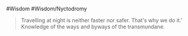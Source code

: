 #Wisdom #Wisdom/Nyctodromy
> Travelling at night is neither faster nor safer. That's why we do it.' Knowledge of the ways and byways of the transmundane.

